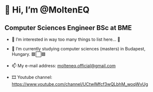 # 👋 Hi, I’m @MoltenEQ
## Computer Sciences Engineer BSc at BME

* 👀 I’m interested in way too many things to list here... 🚀

* 🌱 I’m currently studying computer sciences (masters) in Budapest, Hungary. 🟥⬜🟩

* 📫 My e-mail address: molteneq.official@gmail.com

* 🎞 Youtube channel: https://www.youtube.com/channel/UCtwIMfcf3wQLbhM_woqWvUg
